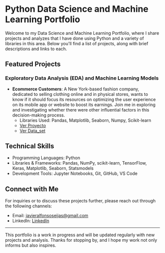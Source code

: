 # Python Data Science and Machine Learning Portfolio

Welcome to my Data Science and Machine Learning Portfolio, where I share projects and analyzes that I have done using Python and a variety of libraries in this area. Below you'll find a list of projects, along with brief descriptions and links to each.

## Featured Projects

### Exploratory Data Analysis (EDA) and Machine Learning Models

- **Ecommerce Customers**: A New York-based fashion company, dedicated to selling clothing online and in physical stores, wants to know if it should focus its resources on optimizing the user experience on its mobile app or website to boost its earnings. Join me in exploring and investigating whether there were other influential factors in this decision-making process.
  - Libraries Used: Pandas, Matplotlib, Seaborn, Numpy, Scikit-learn
  - [Ver Proyecto](/Regression-Models/Ecommerce_service.ipynb)
  - [Ver Data_set](/Regression-Models/Ecommerce%20Customers.csv)


## Technical Skills

- Programming Languages: Python
- Libraries & Frameworks: Pandas, NumPy, scikit-learn, TensorFlow, Keras, Matplotlib, Seaborn, Statsmodels
- Development Tools: Jupyter Notebooks, Git, GitHub, VS Code

## Connect with Me

For inquiries or to discuss these projects further, please reach out through the following channels:

- Email: [javieralfonsoseijas@gmail.com](mailto:javieralfonsoseijas@gmail.com)
- LinkedIn: [LinkedIn](https://www.linkedin.com/in/javier-a-643651182/)

---

This portfolio is a work in progress and will be updated regularly with new projects and analysis. Thanks for stopping by, and I hope my work not only informs but also inspires.

